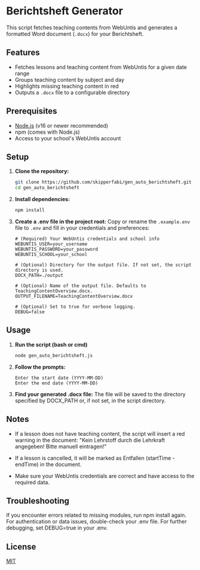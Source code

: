 # Berichtsheft Generator

This script fetches teaching contents from WebUntis and generates a formatted Word document (`.docx`) for your Berichtsheft.

## Features

- Fetches lessons and teaching content from WebUntis for a given date range
- Groups teaching content by subject and day
- Highlights missing teaching content in red
- Outputs a `.docx` file to a configurable directory

## Prerequisites

- [Node.js](https://nodejs.org/) (v16 or newer recommended)
- npm (comes with Node.js)
- Access to your school's WebUntis account

## Setup

1. **Clone the repository:**
   ```bash
   git clone https://github.com/skipperfabi/gen_auto_berichtsheft.git
   cd gen_auto_berichtsheft
   ```

2. **Install dependencies:**
    ```bash
    npm install
    ```

3. **Create a .env file in the project root:**
    Copy or rename the `.example.env` file to `.env` and fill in your credentials and preferences:

    ```env
    # (Required) Your WebUntis credentials and school info
    WEBUNTIS_USER=your_username
    WEBUNTIS_PASSWORD=your_password
    WEBUNTIS_SCHOOL=your_school

    # (Optional) Directory for the output file. If not set, the script directory is used.
    DOCX_PATH=./output

    # (Optional) Name of the output file. Defaults to TeachingContentOverview.docx.
    OUTPUT_FILENAME=TeachingContentOverview.docx

    # (Optional) Set to true for verbose logging.
    DEBUG=false
    ```

## Usage
1. **Run the script (bash or cmd)**
    ```bash
    node gen_auto_berichtsheft.js
    ```

2. **Follow the prompts:**
    ```javscript
    Enter the start date (YYYY-MM-DD)
    Enter the end date (YYYY-MM-DD)
    ```

3. **Find your generated .docx file:**
    The file will be saved to the directory specified by DOCX_PATH or, if not set, in the script directory.

## Notes
- If a lesson does not have teaching content, the script will insert a red warning in the document: "Kein Lehrstoff durch die Lehrkraft angegeben! Bitte manuell eintragen!"

- If a lesson is cancelled, it will be marked as Entfallen (startTime - endTime) in the document.

- Make sure your WebUntis credentials are correct and have access to the required data.

## Troubleshooting
If you encounter errors related to missing modules, run npm install again.
For authentication or data issues, double-check your .env file.
For further debugging, set DEBUG=true in your .env.

## License
[MIT](https://choosealicense.com/licenses/mit/)